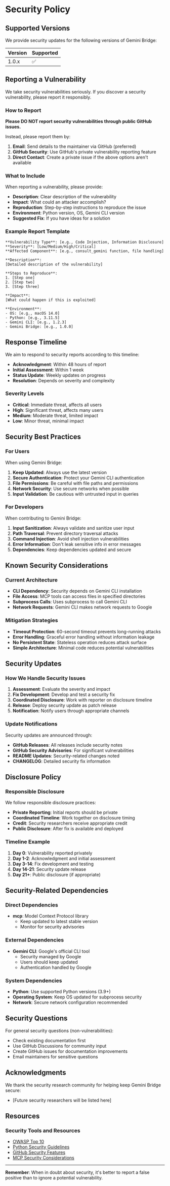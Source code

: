 # Security Policy

## Supported Versions

We provide security updates for the following versions of Gemini Bridge:

| Version | Supported          |
| ------- | ------------------ |
| 1.0.x   | :white_check_mark: |

## Reporting a Vulnerability

We take security vulnerabilities seriously. If you discover a security vulnerability, please report it responsibly.

### How to Report

**Please DO NOT report security vulnerabilities through public GitHub issues.**

Instead, please report them by:

1. **Email**: Send details to the maintainer via GitHub (preferred)
2. **GitHub Security**: Use GitHub's private vulnerability reporting feature
3. **Direct Contact**: Create a private issue if the above options aren't available

### What to Include

When reporting a vulnerability, please provide:

- **Description**: Clear description of the vulnerability
- **Impact**: What could an attacker accomplish?
- **Reproduction**: Step-by-step instructions to reproduce the issue
- **Environment**: Python version, OS, Gemini CLI version
- **Suggested Fix**: If you have ideas for a solution

### Example Report Template

```
**Vulnerability Type**: [e.g., Code Injection, Information Disclosure]
**Severity**: [Low/Medium/High/Critical]
**Affected Component**: [e.g., consult_gemini function, file handling]

**Description**:
[Detailed description of the vulnerability]

**Steps to Reproduce**:
1. [Step one]
2. [Step two]
3. [Step three]

**Impact**:
[What could happen if this is exploited]

**Environment**:
- OS: [e.g., macOS 14.0]
- Python: [e.g., 3.11.5]
- Gemini CLI: [e.g., 1.2.3]
- Gemini Bridge: [e.g., 1.0.0]
```

## Response Timeline

We aim to respond to security reports according to this timeline:

- **Acknowledgment**: Within 48 hours of report
- **Initial Assessment**: Within 1 week
- **Status Update**: Weekly updates on progress
- **Resolution**: Depends on severity and complexity

### Severity Levels

- **Critical**: Immediate threat, affects all users
- **High**: Significant threat, affects many users
- **Medium**: Moderate threat, limited impact
- **Low**: Minor threat, minimal impact

## Security Best Practices

### For Users

When using Gemini Bridge:

1. **Keep Updated**: Always use the latest version
2. **Secure Authentication**: Protect your Gemini CLI authentication
3. **File Permissions**: Be careful with file paths and permissions
4. **Network Security**: Use secure networks when possible
5. **Input Validation**: Be cautious with untrusted input in queries

### For Developers

When contributing to Gemini Bridge:

1. **Input Sanitization**: Always validate and sanitize user input
2. **Path Traversal**: Prevent directory traversal attacks
3. **Command Injection**: Avoid shell injection vulnerabilities
4. **Error Information**: Don't leak sensitive info in error messages
5. **Dependencies**: Keep dependencies updated and secure

## Known Security Considerations

### Current Architecture

- **CLI Dependency**: Security depends on Gemini CLI installation
- **File Access**: MCP tools can access files in specified directories
- **Subprocess Calls**: Uses subprocess to call Gemini CLI
- **Network Requests**: Gemini CLI makes network requests to Google

### Mitigation Strategies

- **Timeout Protection**: 60-second timeout prevents long-running attacks
- **Error Handling**: Graceful error handling without information leakage
- **No Persistent State**: Stateless operation reduces attack surface
- **Simple Architecture**: Minimal code reduces potential vulnerabilities

## Security Updates

### How We Handle Security Issues

1. **Assessment**: Evaluate the severity and impact
2. **Fix Development**: Develop and test a security fix
3. **Coordinated Disclosure**: Work with reporter on disclosure timeline
4. **Release**: Deploy security update as patch release
5. **Notification**: Notify users through appropriate channels

### Update Notifications

Security updates are announced through:

- **GitHub Releases**: All releases include security notes
- **GitHub Security Advisories**: For significant vulnerabilities
- **README Updates**: Security-related changes noted
- **CHANGELOG**: Detailed security fix information

## Disclosure Policy

### Responsible Disclosure

We follow responsible disclosure practices:

- **Private Reporting**: Initial reports should be private
- **Coordinated Timeline**: Work together on disclosure timing
- **Credit**: Security researchers receive appropriate credit
- **Public Disclosure**: After fix is available and deployed

### Timeline Example

1. **Day 0**: Vulnerability reported privately
2. **Day 1-2**: Acknowledgment and initial assessment
3. **Day 3-14**: Fix development and testing
4. **Day 14-21**: Security update release
5. **Day 21+**: Public disclosure (if appropriate)

## Security-Related Dependencies

### Direct Dependencies

- **mcp**: Model Context Protocol library
  - Keep updated to latest stable version
  - Monitor for security advisories

### External Dependencies

- **Gemini CLI**: Google's official CLI tool
  - Security managed by Google
  - Users should keep updated
  - Authentication handled by Google

### System Dependencies

- **Python**: Use supported Python versions (3.9+)
- **Operating System**: Keep OS updated for subprocess security
- **Network**: Secure network configuration recommended

## Security Questions

For general security questions (non-vulnerabilities):

- Check existing documentation first
- Use GitHub Discussions for community input
- Create GitHub issues for documentation improvements
- Email maintainers for sensitive questions

## Acknowledgments

We thank the security research community for helping keep Gemini Bridge secure:

- [Future security researchers will be listed here]

## Resources

### Security Tools and Resources

- [OWASP Top 10](https://owasp.org/www-project-top-ten/)
- [Python Security Guidelines](https://python.org/dev/security/)
- [GitHub Security Features](https://docs.github.com/en/code-security)
- [MCP Security Considerations](https://modelcontextprotocol.io/)

---

**Remember**: When in doubt about security, it's better to report a false positive than to ignore a potential vulnerability.